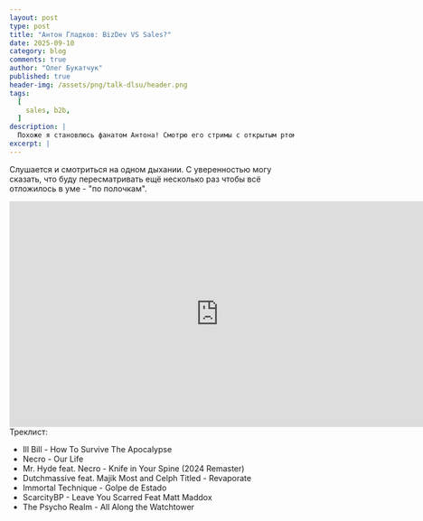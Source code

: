 ```yaml
---
layout: post
type: post
title: "Антон Гладков: BizDev VS Sales?"
date: 2025-09-10
category: blog
comments: true
author: "Олег Букатчук"
published: true
header-img: /assets/png/talk-dlsu/header.png
tags:
  [
    sales, b2b,
  ]
description: |
  Похоже я становлюсь фанатом Антона! Смотрю его стримы с открытым ртом. Для меня это словно глоток свежевого воздуха в плане инфы по продажам...
excerpt: |
---
```


Слушается и смотриться на одном дыхании. С уверенностью могу сказать, что буду пересматривать ещё несколько раз чтобы всё отложилось в уме - "по полочкам".
 
<iframe width="740" height="400" src="https://www.youtube.com/live/I3E6vWH-u_0?si=JJhrLoeA6AE6Rk8q" title="YouTube video player" frameborder="0" allow="accelerometer; autoplay; clipboard-write; encrypted-media; gyroscope; picture-in-picture; web-share" referrerpolicy="strict-origin-when-cross-origin" allowfullscreen></iframe>
<br/>
Треклист:
<ul>
<li>Ill Bill - How To Survive The Apocalypse</li>
<li>Necro - Our Life</li>
<li>Mr. Hyde feat. Necro - Knife in Your Spine (2024 Remaster)</li>
<li>Dutchmassive feat. Majik Most and Celph Titled - Revaporate</li>
<li>Immortal Technique - Golpe de Estado</li>
<li>ScarcityBP - Leave You Scarred Feat Matt Maddox</li>
<li>The Psycho Realm - All Along the Watchtower</li>
</ul>
